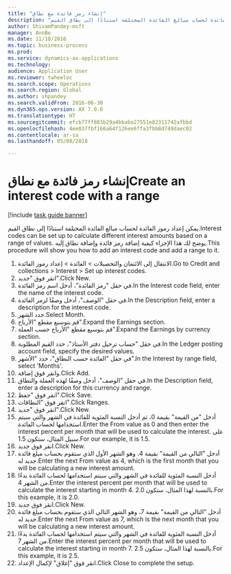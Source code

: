 ```yaml
--- 
title: "إنشاء رمز فائدة مع نطاق"
description: "يمكن إعداد رموز الفائدة لحساب مبالغ الفائدة المختلفة استنادًا إلى نطاق القيم."
author: ShivamPandey-msft
manager: AnnBe
ms.date: 11/10/2016
ms.topic: business-process
ms.prod: 
ms.service: dynamics-ax-applications
ms.technology: 
audience: Application User
ms.reviewer: twheeloc
ms.search.scope: Operations
ms.search.region: Global
ms.author: shpandey
ms.search.validFrom: 2016-06-30
ms.dyn365.ops.version: AX 7.0.0
ms.translationtype: HT
ms.sourcegitcommit: efcb77ff883b29a4bbaba27551e02311742afbbd
ms.openlocfilehash: 4ee037fbf166a64f126ee6ffa3fbb8d749daec02
ms.contentlocale: ar-sa
ms.lasthandoff: 05/08/2018

---
```

# <a name="create-an-interest-code-with-a-range"></a><span data-ttu-id="65aa9-103">إنشاء رمز فائدة مع نطاق</span><span class="sxs-lookup"><span data-stu-id="65aa9-103">Create an interest code with a range</span></span>

[!include [task guide banner](../../includes/task-guide-banner.md)]

<span data-ttu-id="65aa9-104">يمكن إعداد رموز الفائدة لحساب مبالغ الفائدة المختلفة استنادًا إلى نطاق القيم.</span><span class="sxs-lookup"><span data-stu-id="65aa9-104">Interest codes can be set up to calculate different interest amounts based on a range of values.</span></span> <span data-ttu-id="65aa9-105">يوضح لك هذا الإجراء كيفية إضافة رمز فائدة وإضافة نطاق إليه.</span><span class="sxs-lookup"><span data-stu-id="65aa9-105">This procedure will show you how to add an interest code and add a range to it.</span></span>

1. <span data-ttu-id="65aa9-106">الانتقال إلى الائتمان والتحصيلات > الفائدة > إعداد رموز الفائدة.</span><span class="sxs-lookup"><span data-stu-id="65aa9-106">Go to Credit and collections > Interest > Set up interest codes.</span></span>
2. <span data-ttu-id="65aa9-107">انقر فوق "جديد".</span><span class="sxs-lookup"><span data-stu-id="65aa9-107">Click New.</span></span>
3. <span data-ttu-id="65aa9-108">في حقل "رمز الفائدة"، أدخل اسم رمز الفائدة.</span><span class="sxs-lookup"><span data-stu-id="65aa9-108">In the Interest code field, enter the name of the interest code.</span></span>
4. <span data-ttu-id="65aa9-109">في حقل "الوصف"، أدخل وصفًا لرمز الفائدة.</span><span class="sxs-lookup"><span data-stu-id="65aa9-109">In the Description field, enter a description for the interest code.</span></span>
5. <span data-ttu-id="65aa9-110">حدد الشهر.</span><span class="sxs-lookup"><span data-stu-id="65aa9-110">Select Month.</span></span>
6. <span data-ttu-id="65aa9-111">قم بتوسيع مقطع "الأرباح‬".</span><span class="sxs-lookup"><span data-stu-id="65aa9-111">Expand the Earnings section.</span></span>
7. <span data-ttu-id="65aa9-112">قم بتوسيع مقطع "الأرباح حسب العملة‬".</span><span class="sxs-lookup"><span data-stu-id="65aa9-112">Expand the Earnings by currency section.</span></span>
8. <span data-ttu-id="65aa9-113">في حقل "‏‫حساب ترحيل دفتر الأستاذ‬"، حدد القيم المطلوبة.</span><span class="sxs-lookup"><span data-stu-id="65aa9-113">In the Ledger posting account field, specify the desired values.</span></span>
9. <span data-ttu-id="65aa9-114">في حقل "الفائدة حسب النطاق"، حدد "الأشهر".</span><span class="sxs-lookup"><span data-stu-id="65aa9-114">In the Interest by range field, select 'Months'.</span></span>
10. <span data-ttu-id="65aa9-115">وانقر فوق إضافة.</span><span class="sxs-lookup"><span data-stu-id="65aa9-115">Click Add.</span></span>
11. <span data-ttu-id="65aa9-116">في حقل "الوصف"، أدخل وصفًا لهذه العملة والنطاق.</span><span class="sxs-lookup"><span data-stu-id="65aa9-116">In the Description field, enter a description for this currency and range.</span></span>
12. <span data-ttu-id="65aa9-117">انقر فوق "حفظ".</span><span class="sxs-lookup"><span data-stu-id="65aa9-117">Click Save.</span></span>
13. <span data-ttu-id="65aa9-118">انقر فوق "النطاقات".</span><span class="sxs-lookup"><span data-stu-id="65aa9-118">Click Ranges.</span></span>
14. <span data-ttu-id="65aa9-119">انقر فوق "جديد".</span><span class="sxs-lookup"><span data-stu-id="65aa9-119">Click New.</span></span>
15. <span data-ttu-id="65aa9-120">أدخل "من القيمة" بقيمة 0، ثم أدخل النسبة المئوية للفائدة في الشهر والتي سيتم استخدامها لحساب الفائدة.</span><span class="sxs-lookup"><span data-stu-id="65aa9-120">Enter the From value as 0 and then enter the interest percent per month that will be used to calculate the interest.</span></span> <span data-ttu-id="65aa9-121">على سبيل المثال، ستكون 1.5.</span><span class="sxs-lookup"><span data-stu-id="65aa9-121">For our example, it is 1.5.</span></span>
16. <span data-ttu-id="65aa9-122">انقر فوق جديد.</span><span class="sxs-lookup"><span data-stu-id="65aa9-122">Click New.</span></span>
17. <span data-ttu-id="65aa9-123">أدخل "التالي من القيمة" بقيمة 4، وهو الشهر الأول الذي ستقوم بحساب مبلغ فائدة جديد له.</span><span class="sxs-lookup"><span data-stu-id="65aa9-123">Enter the next From value as 4, which is the first month that you will be calculating a new interest amount.</span></span>
18. <span data-ttu-id="65aa9-124">أدخل النسبة المئوية للفائدة في الشهر والتي سيتم استخدامها لحساب الفائدة بدءًا من الشهر 4.</span><span class="sxs-lookup"><span data-stu-id="65aa9-124">Enter the interest percent per month that will be used to calculate the interest starting in month 4.</span></span> <span data-ttu-id="65aa9-125">بالنسبة لهذا المثال، ستكون 2.0.</span><span class="sxs-lookup"><span data-stu-id="65aa9-125">For this example, it is 2.0.</span></span>
19. <span data-ttu-id="65aa9-126">انقر فوق جديد.</span><span class="sxs-lookup"><span data-stu-id="65aa9-126">Click New.</span></span>
20. <span data-ttu-id="65aa9-127">أدخل "التالي من القيمة" بقيمة 7، وهو الشهر التالي الذي ستقوم بحساب مبلغ فائدة جديد له.</span><span class="sxs-lookup"><span data-stu-id="65aa9-127">Enter the next From value as 7, which is the next month that you will be calculating a new interest amount.</span></span>
21. <span data-ttu-id="65aa9-128">أدخل النسبة المئوية للفائدة في الشهر والتي سيتم استخدامها لحساب الفائدة بدءًا من الشهر 7.</span><span class="sxs-lookup"><span data-stu-id="65aa9-128">Enter the interest percent per month that will be used to calculate the interest starting in month 7.</span></span> <span data-ttu-id="65aa9-129">بالنسبة لهذا المثال، ستكون 2.5.</span><span class="sxs-lookup"><span data-stu-id="65aa9-129">For this example, it is 2.5.</span></span>
22. <span data-ttu-id="65aa9-130">انقر فوق "إغلاق" لإكمال الإعداد.</span><span class="sxs-lookup"><span data-stu-id="65aa9-130">Click Close to complete the setup.</span></span>


